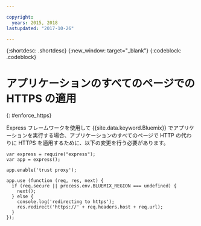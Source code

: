 ```yaml
---

copyright:
  years: 2015, 2018
lastupdated: "2017-10-26"

---
```


{:shortdesc: .shortdesc}
{:new_window: target="_blank"}
{:codeblock: .codeblock}

# アプリケーションのすべてのページでの HTTPS の適用
{: #enforce_https}

Express フレームワークを使用して {{site.data.keyword.Bluemix}} でアプリケーションを実行する場合、アプリケーションのすべてのページで HTTP の代わりに HTTPS を適用するために、以下の変更を行う必要があります。

```
var express = require("express");
var app = express();

app.enable('trust proxy');

app.use (function (req, res, next) {
  if (req.secure || process.env.BLUEMIX_REGION === undefined) {
    next();
  } else {
    console.log('redirecting to https');
    res.redirect('https://' + req.headers.host + req.url);
  }
});
```

